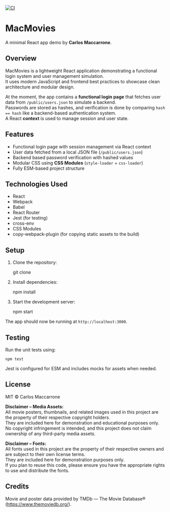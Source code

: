 [![CI](https://github.com/carlosmaccarrone/MacMovies/actions/workflows/ci.yml/badge.svg)](https://github.com/carlosmaccarrone/MacMovies/actions/workflows/ci.yml)

# MacMovies

A minimal React app demo by **Carlos Maccarrone**.

## Overview

MacMovies is a lightweight React application demonstrating a functional login system and user management simulation.  
It uses modern JavaScript and frontend best practices to showcase clean architecture and modular design.

At the moment, the app contains a **functional login page** that fetches user data from `/public/users.json` to simulate a backend.  
Passwords are stored as hashes, and verification is done by comparing `hash == hash` like a backend-based authentication system.  
A React **context** is used to manage session and user state.

## Features

- Functional login page with session management via React context
- User data fetched from a local JSON file (`/public/users.json`)
- Backend based password verification with hashed values
- Modular CSS using **CSS Modules** (`style-loader` + `css-loader`)
- Fully ESM-based project structure

## Technologies Used

- React  
- Webpack  
- Babel  
- React Router  
- Jest (for testing)  
- cross-env  
- CSS Modules  
- copy-webpack-plugin (for copying static assets to the build)

## Setup

1. Clone the repository:

 	git clone <repo-url>

2. Install dependencies:

 	npm install

3. Start the development server:

 	npm start

The app should now be running at `http://localhost:3000`.


## Testing

Run the unit tests using:

 	npm test

Jest is configured for ESM and includes mocks for assets when needed.


## License

MIT © Carlos Maccarrone


**Disclaimer – Media Assets:**  
All movie posters, thumbnails, and related images used in this project are the property of their respective copyright holders.  
They are included here for demonstration and educational purposes only.  
No copyright infringement is intended, and this project does not claim ownership of any third-party media assets.

**Disclaimer – Fonts:**  
All fonts used in this project are the property of their respective owners and are subject to their own license terms.  
They are included here for demonstration purposes only.  
If you plan to reuse this code, please ensure you have the appropriate rights to use and distribute the fonts.


## Credits

Movie and poster data provided by TMDb — The Movie Database® (https://www.themoviedb.org/).